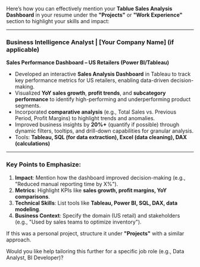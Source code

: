 Here’s how you can effectively mention your **Tablue Sales Analysis Dashboard** in your resume under the **"Projects"** or **"Work Experience"** section to highlight your skills and impact:  

---

### **Business Intelligence Analyst | [Your Company Name]** (if applicable)  
**Sales Performance Dashboard – US Retailers (Power BI/Tableau)**  
- Developed an interactive **Sales Analysis Dashboard** in Tableau to track key performance metrics for US retailers, enabling data-driven decision-making.  
- Visualized **YoY sales growth**, **profit trends**, and **subcategory performance** to identify high-performing and underperforming product segments.  
- Incorporated **comparative analysis** (e.g., Total Sales vs. Previous Period, Profit Margins) to highlight trends and anomalies.  
- Improved business insights by **20%+** (quantify if possible) through dynamic filters, tooltips, and drill-down capabilities for granular analysis.  
- Tools: **Tableau, SQL (for data extraction), Excel (data cleaning), DAX (calculations)**  

---

### **Key Points to Emphasize:**  
1. **Impact**: Mention how the dashboard improved decision-making (e.g., "Reduced manual reporting time by X%").  
2. **Metrics**: Highlight KPIs like **sales growth, profit margins, YoY comparisons**.  
3. **Technical Skills**: List tools like **Tableau, Power BI, SQL, DAX, data modeling**.  
4. **Business Context**: Specify the domain (US retail) and stakeholders (e.g., "Used by sales teams to optimize inventory").  

If this was a personal project, structure it under **"Projects"** with a similar approach.  

Would you like help tailoring this further for a specific job role (e.g., Data Analyst, BI Developer)?